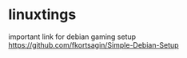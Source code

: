 # linuxtings
important link for debian gaming setup https://github.com/fkortsagin/Simple-Debian-Setup
